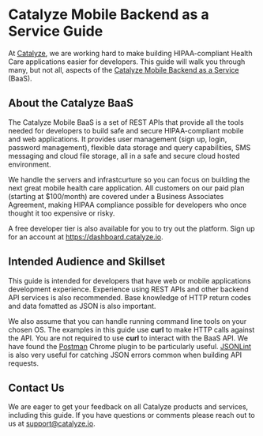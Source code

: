 # Catalyze Mobile Backend as a Service Guide

At [Catalyze](https://www.catalyze.io/), we are working hard to make building HIPAA-compliant Health Care applications easier for developers. This guide will walk you through many, but not all, aspects of the [Catalyze Mobile Backend as a Service](https://www.catalyze.io/backend-as-a-service/) (BaaS).

## About the Catalyze BaaS

The Catalyze Mobile BaaS is a set of REST APIs that provide all the tools needed for developers to build safe and secure HIPAA-compliant mobile and web applications. It provides user management (sign up, login, password management), flexible data storage and query capabilities, SMS messaging and cloud file storage, all in a safe and secure cloud hosted environment.

We handle the servers and infrastcurture so you can focus on building the next great mobile health care application. All customers on our paid plan (starting at $100/month) are covered under a Business Associates Agreement, making HIPAA compliance possible for developers who once thought it too expensive or risky.

A free developer tier is also available for you to try out the platform. Sign up for an account at https://dashboard.catalyze.io.

## Intended Audience and Skillset

This guide is intended for developers that have web or mobile applications development experience. Experience using REST APIs and other backend API services is also recommended. Base knowledge of HTTP return codes and data fomatted as JSON is also important.

We also assume that you can handle running command line tools on your chosen OS. The examples in this guide use **curl** to make HTTP calls against the API. You are not required to use **curl** to interact with the BaaS API. We have found the [Postman](https://www.google.com/url?sa=t&rct=j&q=&esrc=s&source=web&cd=1&cad=rja&uact=8&ved=0CCYQFjAA&url=https%3A%2F%2Fchrome.google.com%2Fwebstore%2Fdetail%2Fpostman-rest-client%2Ffdmmgilgnpjigdojojpjoooidkmcomcm%3Fhl%3Den&ei=RQGIU5_BItS1sAS-sIHQDw&usg=AFQjCNHaecLwAKk91gpdCY_y1x_ViIrHwQ&bvm=bv.67720277,d.cWc) Chrome plugin to be particularly useful. [JSONLint](http://jsonlint.com/) is also very useful for catching JSON errors common when building API requests.

## Contact Us

We are eager to get your feedback on all Catalyze products and services, including this guide. If you have questions or comments please reach out to us at [support@catalyze.io](mailto:support@catalyze.io).




